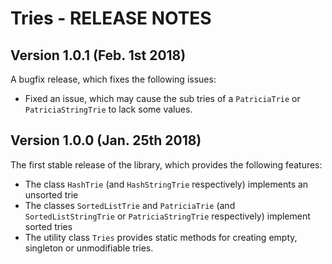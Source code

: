 # Tries - RELEASE NOTES

## Version 1.0.1 (Feb. 1st 2018)

A bugfix release, which fixes the following issues:

- Fixed an issue, which may cause the sub tries of a `PatriciaTrie` or `PatriciaStringTrie` to lack some values.

## Version 1.0.0 (Jan. 25th 2018)

The first stable release of the library, which provides the following features:

- The class `HashTrie` (and `HashStringTrie` respectively) implements an unsorted trie
- The classes `SortedListTrie` and `PatriciaTrie` (and `SortedListStringTrie` or `PatriciaStringTrie` respectively) implement sorted tries
- The utility class `Tries` provides static methods for creating empty, singleton or unmodifiable tries.